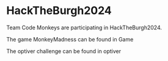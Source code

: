 # HackTheBurgh2024
Team Code Monkeys are participating in HackTheBurgh2024.

The game MonkeyMadness can be found in Game

The optiver challenge can be found in optiver
